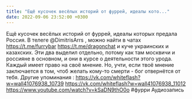 ```yaml
---
title: "Ещё кусочек весёлых историй от фуррей, идеалы кото..."
date: 2022-09-06 23:52:00 +0300
---
```


Ещё кусочек весёлых историй от фуррей, идеалы которых предала Россия.
В телеге @DimitrisArrs , можно найти в чатах https://t.me/furrybar https://t.me/dragonchat и куче украинских и казахских.
Эти два выделил отдельно, потому как там москвичи и россияне в основном, и они в курсе о деятельности этого урода.
Каждый имеет право на своё мнение. Но, учти, если твоё мнение заключается в том, чтоб желать кому-то смерти - бог отвернётся от тебя.
Другие упоминания :
<a class="vk-attach" href="https://vk.com/whiteflash?w=wall41076938_10739">https://vk.com/whiteflash?w=wall41076938_10739</a>
<a class="vk-attach" href="https://vk.com/whiteflash?w=wall41076938_11012">https://vk.com/whiteflash?w=wall41076938_11012</a>
https://www.youtube.com/watch?v=kSaDN9thO0o
#фурри
Аудиозапись

